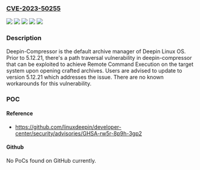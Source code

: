 ### [CVE-2023-50255](https://cve.mitre.org/cgi-bin/cvename.cgi?name=CVE-2023-50255)
![](https://img.shields.io/static/v1?label=Product&message=developer-center&color=blue)
![](https://img.shields.io/static/v1?label=Version&message=%3C%205.12.21%20&color=brightgreen)
![](https://img.shields.io/static/v1?label=Vulnerability&message=CWE-22%3A%20Improper%20Limitation%20of%20a%20Pathname%20to%20a%20Restricted%20Directory%20('Path%20Traversal')&color=brightgreen)
![](https://img.shields.io/static/v1?label=Vulnerability&message=CWE-23%3A%20Relative%20Path%20Traversal&color=brightgreen)
![](https://img.shields.io/static/v1?label=Vulnerability&message=CWE-26%3A%20Path%20Traversal%3A%20'%2Fdir%2F..%2Ffilename'&color=brightgreen)

### Description

Deepin-Compressor is the default archive manager of Deepin Linux OS. Prior to 5.12.21, there's a path traversal vulnerability in deepin-compressor that can be exploited to achieve Remote Command Execution on the target system upon opening crafted archives. Users are advised to update to version 5.12.21 which addresses the issue. There are no known workarounds for this vulnerability.

### POC

#### Reference
- https://github.com/linuxdeepin/developer-center/security/advisories/GHSA-rw5r-8p9h-3gp2

#### Github
No PoCs found on GitHub currently.

